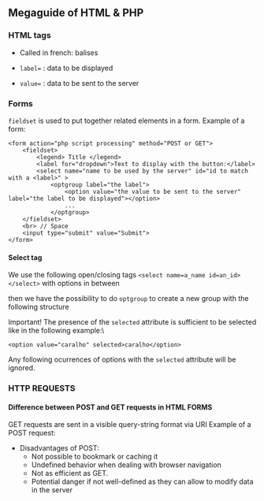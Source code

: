 ## Megaguide of HTML & PHP

### HTML tags

- Called in french: balises

- `label=` : data to be displayed
- `value=` : data to be sent to the server

### Forms

`fieldset` is used to put together related elements in a form.
Example of a form: 

~~~
<form action="php script processing" method="POST or GET">
    <fieldset>
        <legend> Title </legend>
        <label for="dropdown">Text to display with the button:</label>
        <select name="name to be used by the server" id="id to match with a <label>" >
            <optgroup label="the label">
                <option value="the value to be sent to the server" label="the label to be displayed"></option>
                ...
            </optgroup>
    </fieldset>
    <br> // Space
    <input type="submit" value="Submit">
</form>
~~~

#### Select tag

We use the following open/closing tags `<select name=a_name id=an_id>` `</select>` with options in between

then we have the possibility to do `optgroup` to create a new group with the following structure

Important! The presence of the `selected` attribute is sufficient to be selected like in the following example:\

`<option value="caralho" selected>caralho</option>`

Any following ocurrences of options with the `selected` attribute will be ignored.


### HTTP REQUESTS

#### Difference between POST and GET requests in HTML FORMS

GET requests are sent in a visible query-string format via URI
Example of a POST request:


- Disadvantages of POST:
    - Not possible to bookmark or caching it
    - Undefined behavior when dealing with browser navigation
    - Not as efficient as GET.
    - Potential danger if not well-defined as they can allow to modify data in the server


